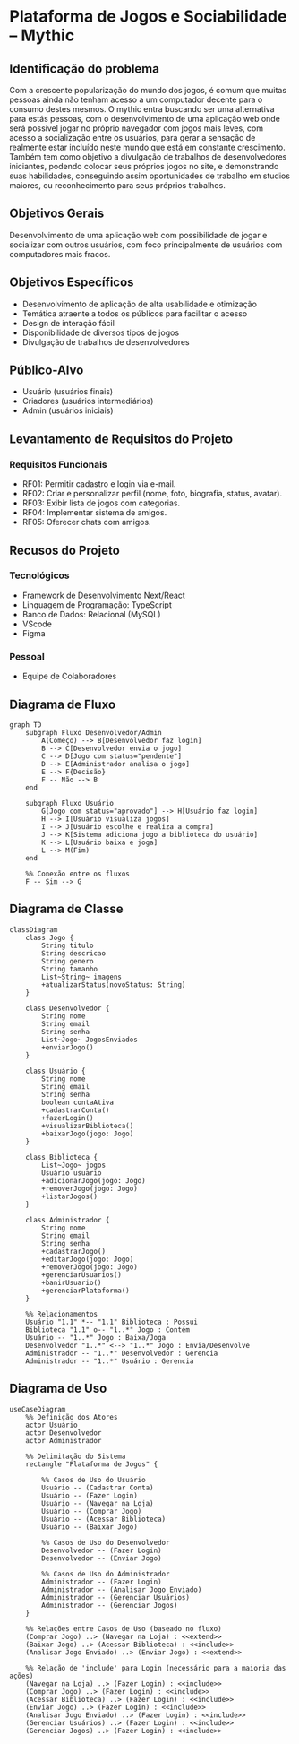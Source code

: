 # Plataforma de Jogos e Sociabilidade – Mythic

## Identificação do problema
Com a crescente popularização do mundo dos jogos, é comum que muitas pessoas ainda não tenham acesso a um computador decente para o consumo destes mesmos. O mythic entra buscando ser uma alternativa para estás pessoas, com o desenvolvimento de uma aplicação web onde será possível jogar no próprio navegador com jogos mais leves, com acesso a socialização entre os usuários, para gerar a sensação de realmente estar incluído neste mundo que está em constante crescimento. Também tem como objetivo a divulgação de trabalhos de desenvolvedores iniciantes, podendo colocar seus próprios jogos no site, e demonstrando suas habilidades, conseguindo assim oportunidades de trabalho em studios maiores, ou reconhecimento para seus próprios trabalhos.

## Objetivos Gerais
Desenvolvimento de uma aplicação web com possibilidade de jogar e socializar com outros usuários, com foco principalmente de usuários com computadores mais fracos.

## Objetivos Específicos
- Desenvolvimento de aplicação de alta usabilidade e otimização
- Temática atraente a todos os públicos para facilitar o acesso
- Design de interação fácil
- Disponibilidade de diversos tipos de jogos
- Divulgação de trabalhos de desenvolvedores

## Público-Alvo
- Usuário (usuários finais)
- Criadores (usuários intermediários)
- Admin (usuários iniciais)

## Levantamento de Requisitos do Projeto

### Requisitos Funcionais
- RF01: Permitir cadastro e login via e-mail. 
- RF02: Criar e personalizar perfil (nome, foto, biografia, status, avatar). 
- RF03: Exibir lista de jogos com categorias. 
- RF04: Implementar sistema de amigos. 
- RF05: Oferecer chats com amigos. 

## Recusos do Projeto

### Tecnológicos
- Framework de Desenvolvimento Next/React
- Linguagem de Programação: TypeScript
- Banco de Dados: Relacional (MySQL)
- VScode
- Figma

### Pessoal
- Equipe de Colaboradores

## Diagrama de Fluxo
```mermaid
graph TD
    subgraph Fluxo Desenvolvedor/Admin
        A(Começo) --> B[Desenvolvedor faz login]
        B --> C[Desenvolvedor envia o jogo]
        C --> D[Jogo com status="pendente"]
        D --> E[Administrador analisa o jogo]
        E --> F{Decisão}
        F -- Não --> B
    end

    subgraph Fluxo Usuário
        G[Jogo com status="aprovado"] --> H[Usuário faz login]
        H --> I[Usuário visualiza jogos]
        I --> J[Usuário escolhe e realiza a compra]
        J --> K[Sistema adiciona jogo a biblioteca do usuário]
        K --> L[Usuário baixa e joga]
        L --> M(Fim)
    end

    %% Conexão entre os fluxos
    F -- Sim --> G
```
## Diagrama de Classe
```mermaid
classDiagram
    class Jogo {
        String titulo
        String descricao
        String genero
        String tamanho
        List~String~ imagens
        +atualizarStatus(novoStatus: String)
    }

    class Desenvolvedor {
        String nome
        String email
        String senha
        List~Jogo~ JogosEnviados
        +enviarJogo()
    }

    class Usuário {
        String nome
        String email
        String senha
        boolean contaAtiva
        +cadastrarConta()
        +fazerLogin()
        +visualizarBiblioteca()
        +baixarJogo(jogo: Jogo)
    }

    class Biblioteca {
        List~Jogo~ jogos
        Usuário usuario
        +adicionarJogo(jogo: Jogo)
        +removerJogo(jogo: Jogo)
        +listarJogos()
    }

    class Administrador {
        String nome
        String email
        String senha
        +cadastrarJogo()
        +editarJogo(jogo: Jogo)
        +removerJogo(jogo: Jogo)
        +gerenciarUsuarios()
        +banirUsuario()
        +gerenciarPlataforma()
    }

    %% Relacionamentos
    Usuário "1.1" *-- "1.1" Biblioteca : Possui
    Biblioteca "1.1" o-- "1..*" Jogo : Contém
    Usuário -- "1..*" Jogo : Baixa/Joga
    Desenvolvedor "1..*" <--> "1..*" Jogo : Envia/Desenvolve
    Administrador -- "1..*" Desenvolvedor : Gerencia
    Administrador -- "1..*" Usuário : Gerencia
```
## Diagrama de Uso
```mermaid
useCaseDiagram
    %% Definição dos Atores
    actor Usuário
    actor Desenvolvedor
    actor Administrador

    %% Delimitação do Sistema
    rectangle "Plataforma de Jogos" {
        
        %% Casos de Uso do Usuário
        Usuário -- (Cadastrar Conta)
        Usuário -- (Fazer Login)
        Usuário -- (Navegar na Loja)
        Usuário -- (Comprar Jogo)
        Usuário -- (Acessar Biblioteca)
        Usuário -- (Baixar Jogo)
        
        %% Casos de Uso do Desenvolvedor
        Desenvolvedor -- (Fazer Login)
        Desenvolvedor -- (Enviar Jogo)
        
        %% Casos de Uso do Administrador
        Administrador -- (Fazer Login)
        Administrador -- (Analisar Jogo Enviado)
        Administrador -- (Gerenciar Usuários)
        Administrador -- (Gerenciar Jogos)
    }

    %% Relações entre Casos de Uso (baseado no fluxo)
    (Comprar Jogo) ..> (Navegar na Loja) : <<extend>>
    (Baixar Jogo) ..> (Acessar Biblioteca) : <<include>>
    (Analisar Jogo Enviado) ..> (Enviar Jogo) : <<extend>>
    
    %% Relação de 'include' para Login (necessário para a maioria das ações)
    (Navegar na Loja) ..> (Fazer Login) : <<include>>
    (Comprar Jogo) ..> (Fazer Login) : <<include>>
    (Acessar Biblioteca) ..> (Fazer Login) : <<include>>
    (Enviar Jogo) ..> (Fazer Login) : <<include>>
    (Analisar Jogo Enviado) ..> (Fazer Login) : <<include>>
    (Gerenciar Usuários) ..> (Fazer Login) : <<include>>
    (Gerenciar Jogos) ..> (Fazer Login) : <<include>>
```
